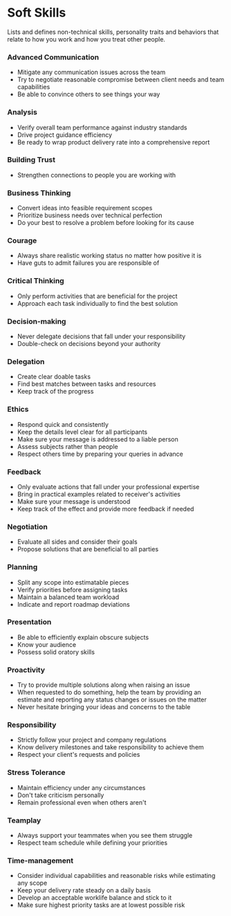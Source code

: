 # Soft Skills

Lists and defines non-technical skills, personality traits and behaviors that relate to how you work and how you treat other people. 

### Advanced Communication
* Mitigate any communication issues across the team
* Try to negotiate reasonable compromise between client needs and team capabilities
* Be able to convince others to see things your way

### Analysis
* Verify overall team performance against industry standards
* Drive project guidance efficiency 
* Be ready to wrap product delivery rate into a comprehensive report

### Building Trust
* Strengthen connections to people you are working with

### Business Thinking
* Convert ideas into feasible requirement scopes
* Prioritize business needs over technical perfection
* Do your best to resolve a problem before looking for its cause

### Courage
* Always share realistic working status no matter how positive it is
* Have guts to admit failures you are responsible of

### Critical Thinking
* Only perform activities that are beneficial for the project
* Approach each task individually to find the best solution

### Decision-making
* Never delegate decisions that fall under your responsibility
* Double-check on decisions beyond your authority

### Delegation
* Create clear doable tasks
* Find best matches between tasks and resources
* Keep track of the progress

### Ethics
* Respond quick and consistently
* Keep the details level clear for all participants
* Make sure your message is addressed to a liable person
* Assess subjects rather than people
* Respect others time by preparing your queries in advance

### Feedback
* Only evaluate actions that fall under your professional expertise
* Bring in practical examples related to receiver's activities
* Make sure your message is understood
* Keep track of the effect and provide more feedback if needed

### Negotiation
* Evaluate all sides and consider their goals
* Propose solutions that are beneficial to all parties

### Planning
* Split any scope into estimatable pieces
* Verify priorities before assigning tasks
* Maintain a balanced team workload
* Indicate and report roadmap deviations

### Presentation
* Be able to efficiently explain obscure subjects 
* Know your audience
* Possess solid oratory skills

### Proactivity
* Try to provide multiple solutions along when raising an issue
* When requested to do something, help the team by providing an estimate and reporting any status changes or issues on the matter
* Never hesitate bringing your ideas and concerns to the table

### Responsibility
* Strictly follow your project and company regulations
* Know delivery milestones and take responsibility to achieve them
* Respect your client's requests and policies

### Stress Tolerance
* Maintain efficiency under any circumstances
* Don't take criticism personally
* Remain professional even when others aren't

### Teamplay
* Always support your teammates when you see them struggle
* Respect team schedule while defining your priorities

### Time-management
* Consider individual capabilities and reasonable risks while estimating any scope
* Keep your delivery rate steady on a daily basis
* Develop an acceptable worklife balance and stick to it
* Make sure highest priority tasks are at lowest possible risk